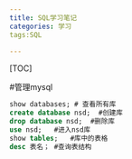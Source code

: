 ```yaml
---
title: SQL学习笔记
categories: 学习
tags:SQL

---
```


[TOC]

#管理mysql

```sql
show databases; # 查看所有库
create database nsd;  #创建库
drop database nsd;  #删除库
use nsd;   #进入nsd库
show tables;   #库中的表格
desc 表名； #查询表结构
```

